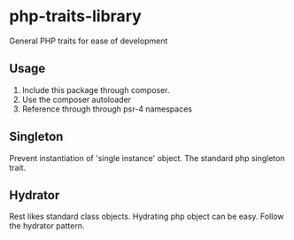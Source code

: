 # php-traits-library
General PHP traits for ease of development

## Usage
1. Include this package through composer. 
2. Use the composer autoloader
3. Reference through through psr-4 namespaces

## Singleton
Prevent instantiation of 'single instance' object. The standard php singleton trait.

## Hydrator
Rest likes standard class objects. Hydrating php object can be easy. Follow the hydrator pattern.
